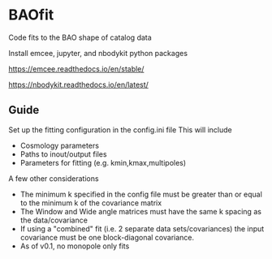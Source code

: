 # BAOfit
Code fits to the BAO shape of catalog data

Install emcee, jupyter, and nbodykit python packages

https://emcee.readthedocs.io/en/stable/

https://nbodykit.readthedocs.io/en/latest/

## Guide
Set up the fitting configuration in the config.ini file
This will include 
* Cosmology parameters
* Paths to inout/output files
* Parameters for fitting (e.g. kmin,kmax,multipoles)

A few other considerations
* The minimum k specified in the config file must be greater than or equal to the minimum k of the covariance matrix
* The Window and Wide angle matrices must have the same k spacing as the data/covariance
* If using a "combined" fit (i.e. 2 separate data sets/covariances) the input covariance must be one block-diagonal covariance.
* As of v0.1, no monopole only fits

